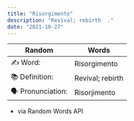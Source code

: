 ```yaml
---
title: "Risorgimento"
description: "Revival; rebirth  ."
date: "2021-10-27"
---
```


| Random           | Words            |
| ---------------- | ---------------- |
| ✍️ Word:         | Risorgimento     |
| 📚 Definition:   | Revival; rebirth |
| 🗣 Pronunciation: | Risorjimento     |

- via Random Words API
